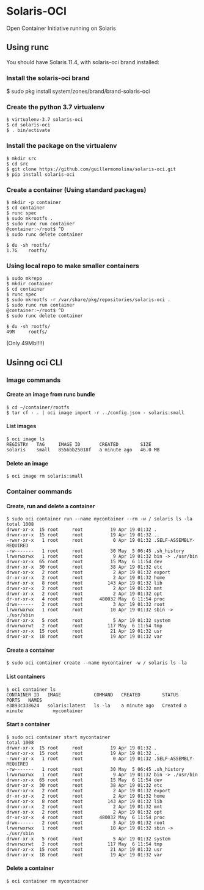 # Solaris-OCI
Open Container Initiative running on Solaris

## Using runc

You should have Solaris 11.4, with solaris-oci brand installed:

### Install the solaris-oci brand
$ sudo pkg install system/zones/brand/brand-solaris-oci

### Create the python 3.7 virtualenv
```
$ virtualenv-3.7 solaris-oci
$ cd solaris-oci
$ . bin/activate
```

### Install the package on the virtualenv
```
$ mkdir src
$ cd src
$ git clone https://github.com/guillermomolina/solaris-oci.git
$ pip install solaris-oci
```

### Create a container (Using standard packages)
```
$ mkdir -p container
$ cd container
$ runc spec
$ sudo mkrootfs .
$ sudo runc run container
@container:~/root$ ^D
$ sudo runc delete container
```

```
$ du -sh rootfs/
1.7G    rootfs/
```

### Using local repo to make smaller containers
```
$ sudo mkrepo
$ mkdir container
$ cd container
$ runc spec
$ sudo mkrootfs -r /var/share/pkg/repositories/solaris-oci .
$ sudo runc run container
@container:~/root$ ^D
$ sudo runc delete container
```

```
$ du -sh rootfs/
49M     rootfs/
```
(Only 49Mb!!!!)

## Usinng oci CLI

### Image commands

#### Create an image from runc bundle

```
$ cd ~/container/rootfs
$ tar cf - . | oci image import -r ../config.json - solaris:small
```

#### List images

```
$ oci image ls
REGISTRY   TAG     IMAGE ID       CREATED        SIZE   
solaris    small   8556bb25018f   a minute ago   46.0 MB
```

#### Delete an image

```
$ oci image rm solaris:small
```


### Container commands

#### Create, run and delete a container

```
$ sudo oci container run --name mycontainer --rm -w / solaris ls -la
total 1008
drwxr-xr-x  15 root     root          19 Apr 19 01:32 .
drwxr-xr-x  15 root     root          19 Apr 19 01:32 ..
-rwxr-xr-x   1 root     root           0 Apr 19 01:32 .SELF-ASSEMBLY-REQUIRED
-rw-------   1 root     root          30 May  5 06:45 .sh_history
lrwxrwxrwx   1 root     root           9 Apr 19 01:32 bin -> ./usr/bin
drwxr-xr-x  65 root     root          15 May  6 11:54 dev
drwxr-xr-x  30 root     root          38 Apr 19 01:32 etc
drwxr-xr-x   2 root     root           2 Apr 19 01:32 export
dr-xr-xr-x   2 root     root           2 Apr 19 01:32 home
drwxr-xr-x   8 root     root         143 Apr 19 01:32 lib
drwxr-xr-x   2 root     root           2 Apr 19 01:32 mnt
drwxr-xr-x   2 root     root           2 Apr 19 01:32 opt
dr-xr-xr-x   4 root     root      480032 May  6 11:54 proc
drwx------   2 root     root           3 Apr 19 01:32 root
lrwxrwxrwx   1 root     root          10 Apr 19 01:32 sbin -> ./usr/sbin
drwxr-xr-x   5 root     root           5 Apr 19 01:32 system
drwxrwxrwt   2 root     root         117 May  6 11:54 tmp
drwxr-xr-x  15 root     root          21 Apr 19 01:32 usr
drwxr-xr-x  18 root     root          19 Apr 19 01:32 var
```

#### Create a container

```
$ sudo oci container create --name mycontainer -w / solaris ls -la
```

#### List containers

```
$ oci container ls
CONTAINER ID   IMAGE            COMMAND   CREATED        STATUS             PORTS   NAMES      
e3893c338624   solaris:latest   ls -la    a minute ago   Created a minute           mycontainer
```


#### Start a container

```
$ sudo oci container start mycontainer
total 1008
drwxr-xr-x  15 root     root          19 Apr 19 01:32 .
drwxr-xr-x  15 root     root          19 Apr 19 01:32 ..
-rwxr-xr-x   1 root     root           0 Apr 19 01:32 .SELF-ASSEMBLY-REQUIRED
-rw-------   1 root     root          30 May  5 06:45 .sh_history
lrwxrwxrwx   1 root     root           9 Apr 19 01:32 bin -> ./usr/bin
drwxr-xr-x  65 root     root          15 May  6 11:54 dev
drwxr-xr-x  30 root     root          38 Apr 19 01:32 etc
drwxr-xr-x   2 root     root           2 Apr 19 01:32 export
dr-xr-xr-x   2 root     root           2 Apr 19 01:32 home
drwxr-xr-x   8 root     root         143 Apr 19 01:32 lib
drwxr-xr-x   2 root     root           2 Apr 19 01:32 mnt
drwxr-xr-x   2 root     root           2 Apr 19 01:32 opt
dr-xr-xr-x   4 root     root      480032 May  6 11:54 proc
drwx------   2 root     root           3 Apr 19 01:32 root
lrwxrwxrwx   1 root     root          10 Apr 19 01:32 sbin -> ./usr/sbin
drwxr-xr-x   5 root     root           5 Apr 19 01:32 system
drwxrwxrwt   2 root     root         117 May  6 11:54 tmp
drwxr-xr-x  15 root     root          21 Apr 19 01:32 usr
drwxr-xr-x  18 root     root          19 Apr 19 01:32 var
```

#### Delete a container

```
$ oci container rm mycontainer
```



